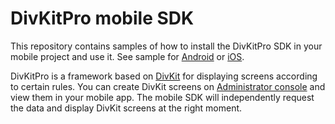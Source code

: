 # DivKitPro mobile SDK

This repository contains samples of how to install the DivKitPro SDK in your mobile project and use it. See sample for <a  href="https://github.com/divkit/divkitpro/tree/main/sample-android">Android</a> or <a  href="https://github.com/divkit/divkitpro/tree/main/sample-ios">iOS</a>.

DivKitPro is a framework based on <a  href="https://github.com/divkit/divkit">DivKit</a> for displaying screens according to certain rules.
You can create DivKit screens on <a href="https://divkit.pro/">Administrator console</a> and view them in your mobile app. The mobile SDK will independently request the data and display DivKit screens at the right moment.
